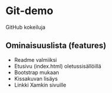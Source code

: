 # Git-demo
GitHub kokeiluja

## Ominaisuuslista (features)

* Readme valmiiksi
* Etusivu (index.html) oletussisällöillä
* Bootstrap mukaan
* Kissakuvan lisäys
* Linkki Xamkin sivuille